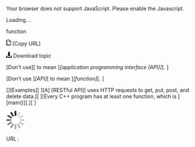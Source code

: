 Your browser does not support JavaScript. Please enable the Javascript.

Loading...

function

![Copy URL](function_files/Copy.png) [Copy URL]

![Download](function_files/Download.png)
Download topic

[Don't use][ to mean ]*[application programming interface (API)]*[. ]

[Don't use ]*[API]*[ to mean ]*[function]*[. ]

[][Examples][
][A] [RESTful API][ uses HTTP requests to get, put, post, and delete data.][
][Every C++ program has at least one function, which is ][main()][.][
]

![In progress](function_files/activity-large.gif)

URL :


